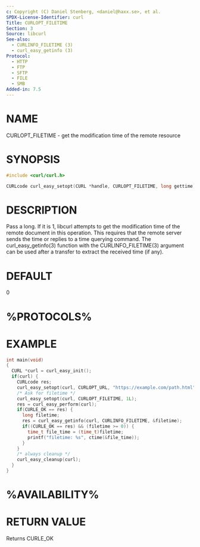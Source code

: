```yaml
---
c: Copyright (C) Daniel Stenberg, <daniel@haxx.se>, et al.
SPDX-License-Identifier: curl
Title: CURLOPT_FILETIME
Section: 3
Source: libcurl
See-also:
  - CURLINFO_FILETIME (3)
  - curl_easy_getinfo (3)
Protocol:
  - HTTP
  - FTP
  - SFTP
  - FILE
  - SMB
Added-in: 7.5
---
```


# NAME

CURLOPT_FILETIME - get the modification time of the remote resource

# SYNOPSIS

~~~c
#include <curl/curl.h>

CURLcode curl_easy_setopt(CURL *handle, CURLOPT_FILETIME, long gettime);
~~~

# DESCRIPTION

Pass a long. If it is 1, libcurl attempts to get the modification time of the
remote document in this operation. This requires that the remote server sends
the time or replies to a time querying command. The curl_easy_getinfo(3)
function with the CURLINFO_FILETIME(3) argument can be used after a
transfer to extract the received time (if any).

# DEFAULT

0

# %PROTOCOLS%

# EXAMPLE

~~~c
int main(void)
{
  CURL *curl = curl_easy_init();
  if(curl) {
    CURLcode res;
    curl_easy_setopt(curl, CURLOPT_URL, "https://example.com/path.html");
    /* Ask for filetime */
    curl_easy_setopt(curl, CURLOPT_FILETIME, 1L);
    res = curl_easy_perform(curl);
    if(CURLE_OK == res) {
      long filetime;
      res = curl_easy_getinfo(curl, CURLINFO_FILETIME, &filetime);
      if((CURLE_OK == res) && (filetime >= 0)) {
        time_t file_time = (time_t)filetime;
        printf("filetime: %s", ctime(&file_time));
      }
    }
    /* always cleanup */
    curl_easy_cleanup(curl);
  }
}
~~~

# %AVAILABILITY%

# RETURN VALUE

Returns CURLE_OK
